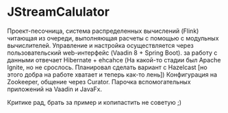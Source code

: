 # JStreamCalulator
Проект-песочница, система распределенных вычислений (Flink) читающая из очереди, выполняющая расчеты с помощью с модульных вычислителей. Управление и настройка осуществляется через пользовательский web-интерфейс (Vaadin 8 + Spring Boot).
за работу с данными отвечает Hibernate + ehcahce (На какой-то стадии был Apache Ignite, но не срослось. Планировал сделать вариант с Hazelcast [но этого добра на работе хватает и теперь как-то лень])
Конфигурация на Zookeeper, общение через Curator.
Парочка вспомогательных приложений на Vaadin и JavaFx.

Критике рад, брать за пример и копипастить не советую ;)
